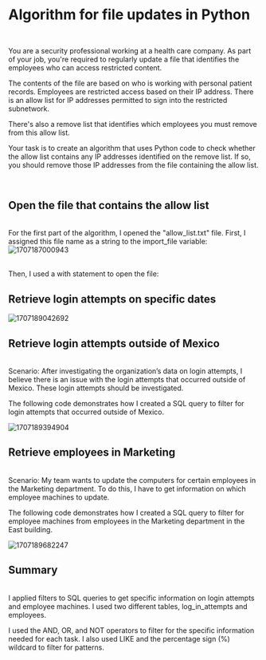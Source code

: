 <h1>Algorithm for file updates in Python</h1>


<h2></h2>
<br> You are a security professional working at a health care company. As part of your job, you're required to regularly update a file that identifies the employees who can access restricted content. 


The contents of the file are based on who is working with personal patient records. Employees are restricted access based on their IP address. There is an allow list for IP addresses permitted to sign into the restricted subnetwork. 


There's also a remove list that identifies which employees you must remove from this allow list.


Your task is to create an algorithm that uses Python code to check whether the allow list contains any IP addresses identified on the remove list. If so, you should remove those IP addresses from the file containing the allow list.

<br/>
<h2>Open the file that contains the allow list
</h2>
<br> For the first part of the algorithm, I opened the "allow_list.txt" file. First, I assigned this file name as a string to the import_file variable:
<br>

<img src="https://github.com/JustinMills2024/Apply-filters-to-SQL-queries/assets/159082478/9e4121bb-1d3e-48d9-be19-133ea0f4aef3" alt="1707187000943">

<br>Then, I used a with statement to open the file:</br>

<H2>Retrieve login attempts on specific dates</H2>



<img src="https://github.com/JustinMills2024/Apply-filters-to-SQL-queries/assets/159082478/a5b742d9-9cc6-4e4c-9b92-a43b323ab511" alt="1707189042692">

<h2>Retrieve login attempts outside of Mexico</h2>
<br> Scenario: After investigating the organization’s data on login attempts, I believe there is an issue with the login attempts that occurred outside of Mexico. These login attempts should be investigated.

The following code demonstrates how I created a SQL query to filter for login attempts that occurred outside of Mexico.</br>

<img src="https://github.com/JustinMills2024/Apply-filters-to-SQL-queries/assets/159082478/a1582050-6d31-4362-b15f-e9c8d17a18db" alt="1707189394904">
<h2>Retrieve employees in Marketing</h2>
<br> Scenario: My team wants to update the computers for certain employees in the Marketing department. To do this, I have to get information on which employee machines to update.

The following code demonstrates how I created a SQL query to filter for employee machines from employees in the Marketing department in the East building.</Br>

<img src="https://github.com/JustinMills2024/Apply-filters-to-SQL-queries/assets/159082478/b74a19fa-9a6c-45a0-9ad5-d9507b6c13d0" alt="1707189682247">

<h2>Summary</h2>
<br>I applied filters to SQL queries to get specific information on login attempts and employee machines. I used two different tables, log_in_attempts and employees. 

I used the AND, OR, and NOT operators to filter for the specific information needed for each task. I also used LIKE and the percentage sign (%) wildcard to filter for patterns.</br>






